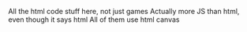 All the html code stuff here, not just games
Actually more JS than html, even though it says html
All of them use html canvas
